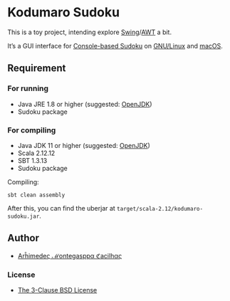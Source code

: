 [awt]: https://docs.oracle.com/javase/7/docs/api/java/awt/
[license]: https://github.com/cacilhas/sudoku/blob/master/COPYING
[linux]: https://www.gnu.org/gnu/linux-and-gnu.en.html
[macos]: https://www.apple.com/macos/
[openjdk]: https://openjdk.java.net/
[sudoku]: https://packages.debian.org/buster/sudoku
[swing]: https://docs.oracle.com/javase/7/docs/api/javax/swing/

# Kodumaro Sudoku

This is a toy project, intending explore [Swing][swing]/[AWT][awt] a bit.

It’s a GUI interface for [Console-based Sudoku][sudoku] on [GNU/Linux][linux] and [macOS][macos].

## Requirement

### For running

- Java JRE 1.8 or higher (suggested: [OpenJDK][openjdk])
- Sudoku package

### For compiling

- Java JDK 11 or higher (suggested: [OpenJDK][openjdk])
- Scala 2.12.12
- SBT 1.3.13
- Sudoku package

Compiling:

```
sbt clean assembly
```

After this, you can find the uberjar at `target/scala-2.12/kodumaro-sudoku.jar`.

## Author

- [Arĥimedeς ℳontegasppα ℭacilhας](mailto:batalema@cacilhas.info)

### License

- [The 3-Clause BSD License][license]

